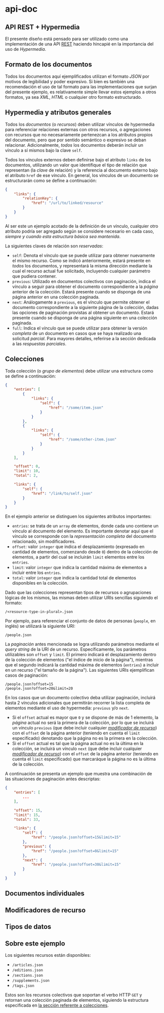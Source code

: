 # api-doc


## API REST + Hypermedia

El presente diseño está pensado para ser utilizado como una implementación de una API [REST](http://www.ics.uci.edu/~fielding/pubs/dissertation/rest_arch_style.htm) haciendo hincapié en la importancia del uso de *Hypermedia*.

## Formato de los documentos

Todos los documentos aquí ejemplificados utilizan el formato *JSON* por motivos de legibilidad y poder expresivo. Si bien es también una recomendación el uso de tal formato para las implementaciones que surjan del presente ejemplo, es relativamente simple llevar estos ejemplos a otros formatos, ya sea *XML*, *HTML* o cualquier otro formato estructurado.

## Hypermedia y atributos generales

Todos los *documentos* (o *recursos*) deben utilizar vínculos de hypermedia para referenciar relaciones externas con otros recursos, o agregaciones con recursos que no necesariamente pertenezcan a los atributos propios del documento, pero que por sentido semántico o expresivo se deban relacionar. Adicionalmente, *todos* los documentos deberán incluir un vínculo a sí mismos bajo la clave `self`.

Todos los vínculos externos deben definirse bajo el atributo `links` de los documentos, utilizando un valor que identifique el tipo de relación que representan (la *clave* de relación) y la referencia al documento externo bajo el atributo `href` de ese vínculo. En general, los vínculos de un documento se estructurarán como se define a continuación:

```json
{
    "links": {
        "relationKey": {
            "href": "/url/to/linked/resource"
        }
    }
}
```

Al ser este un ejemplo acotado de la definición de un vínculo, cualquier otro atributo podría ser agregado según se considere necesario en cada caso, *siempre y cuando esta estructura básica sea mantenida*.

La siguientes claves de relación son *reservadas*:

- `self`: Denota el vínculo que se puede utilizar para obtener nuevamente el mismo recurso. Como se indicó anteriormente, estará presente en *todos* los documentos, y representará la misma dirección mediante la cual el recurso actual fue solicitado, incluyendo cualquier parámetro que pudiera contener.
- `previous`: Utilizado en documentos colectivos con paginación, indica el vínculo a seguir para obtener el documento correspondiente a la *página* anterior de la colección. Estará presente cuando se disponga de una página anterior en una colección paginada.
- `next`: Análogamente a `previous`, es el vínculo que permite obtener el documento correspondiente a la siguiente página de la colección, dadas las opciones de paginación provistas al obtener un documento. Estará presente cuando se disponga de una página siguiente en una colección paginada.
- `full`: Indica el vínculo que se puede utilizar para obtener la versión *completa* de un documento en casos que se haya realizado una solicitud *parcial*. Para mayores detalles, referirse a la sección dedicada a las *respuestas parciales*.

## Colecciones

Toda colección (o *grupo de elementos*) debe utilizar una estructura como se define a continuación:

```json
{
    "entries": [
        {
            "links": {
                "self": {
                    "href": "/some/item.json"
                }
            }
        },
        {
            "links": {
                "self": {
                    "href": "/some/other-item.json"
                }
            }
        }
    ],

    "offset": 0,
    "limit": 10,
    "total": 2,

    "links": {
        "self": {
            "href": "/link/to/self.json"
        }
    }
}
```

En el ejemplo anterior se distinguen los siguientes atributos importantes:

- `entries`: se trata de un `array` de elementos, donde cada uno contiene un vínculo al documento del elemento. Es importante denotar aquí que el vínculo se corresponde con la *representación completa* del documento relacionado, sin modificadores.
- `offset`: valor `integer` que indica el desplazamiento (expresado en cantidad de elementos, comenzando desde `0`) dentro de la colección de elementos, a partir del cual se incluirán `limit` elementos entre los `entries`.
- `limit`: valor `integer` que indica la cantidad máxima de elementos a incluir entre los `entries`.
- `total`: valor `integer` que indica la cantidad total de elementos disponibles en la colección.

Dado que las colecciones representan tipos de recursos o agrupaciones lógicas de los mismos, las mismas deben utilizar URIs sencillas siguiendo el formato:

    /<resource-type-in-plural>.json

Por ejemplo, para referenciar el conjunto de datos de personas (`people`, en inglés) se utilizará la siguiente URI:

    /people.json

La *paginación* antes mencionada se logra utilizando parámetros mediante el *query string* de la URI de un recurso. Específicamente, los parámetros utilizables son `offset` y `limit`. El primero indicará el desplazamiento dentro de la colección de elementos ("el índice de inicio de la página"), mientras que el segundo indicará la cantidad máxima de elementos (`entries`) a incluir en un recurso ("el tamaño de la página"). Las siguientes URIs ejemplifican casos de paginación:

    /people.json?offset=15
    /people.json?offset=20&limit=20

En los casos que un documento colectivo deba utilizar paginación, incluirá hasta 2 vínculos adicionales que permitirán recorrer la lista completa de elementos mediante el uso de hypermedia: `previous` y/o `next`.

- Si el `offset` actual es mayor que `0` y se dispone de más de 1 elemento, la *página* actual no será la primera de la colección, por lo que se incluirá un vínculo `previous` (que debe incluir cualquier [*modificador de recurso*](#modificadores-de-recurso)) con el `offset` de la página anterior (teniendo en cuenta el `limit` especificado) denotando que la página no es la primera en la colección.
- Si el `offset` actual es tal que la página actual no es la última en la colección, se incluirá un vínculo `next` (que debe incluir cualquier [*modificador de recurso*](#modificadores-de-recurso)) con el `offset` de la página anterior (teniendo en cuenta el `limit` especificado) que marcaráque la página no es la última de la colección.

A continuación se presenta un ejemplo que muestra una combinación de las situaciones de paginación antes descriptas:

```json
{
    "entries": [
        ...
    ],

    "offset": 15,
    "limit": 15,
    "total": 33,

    "links": {
        "self": {
            "href": "/people.json?offset=15&limit=15"
        },
        "previous": {
            "href": "/people.json?offset=0&limit=15"
        },
        "next": {
            "href": "/people.json?offset=30&limit=15"
        }
    }
}
```

## Documentos individuales

## Modificadores de recurso

## Tipos de datos

## Sobre este ejemplo

Los siguientes recursos están disponibles:

- `/articles.json`
- `/editions.json`
- `/sections.json`
- `/supplements.json`
- `/tags.json`

Estos son los recursos colectivos que soportan el verbo HTTP `GET` y retornan una colección paginada de elementos, siguiendo la estructura especificada en [la sección referente a colecciones](#colecciones).
